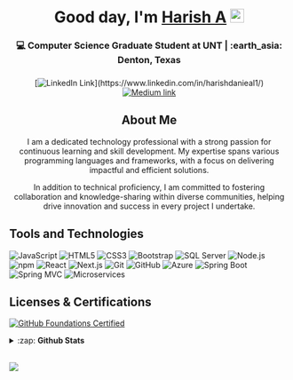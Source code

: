 <!------------------------------------------------------I'm, Harish A------------------------------>
<div align="center">
  <h1>Good day, I'm <a href="https://www.linkedin.com/in/harishdanieal1/" target="_blank">Harish A</a> <img src="https://media.giphy.com/media/hvRJCLFzcasrR4ia7z/giphy.gif" width="25px"> </h1>
</div>
<div align="center">
  <h3>💻 Computer Science Graduate Student at UNT | :earth_asia: Denton, Texas <h3>
</div>

<!----------------------------------------------------Social links------------------------------------------->

<div align="center">
  
[![LinkedIn Link](https://img.shields.io/badge/linkedin/in/harishdanieal1%20-%230077B5.svg?&style=flat&logo=linkedin&logoColor=white")](https://www.linkedin.com/in/harishdanieal1/)
[![Medium link](https://img.shields.io/badge/-medium.com/@harishdanieal1-black.svg?&style=flat&logo=medium&logoColor=white)](https://medium.com/@harishdanieal1)
</div>


<!---------------------------------------------------------- About Me---------------------------------------------------->
<div align="center">
  <h2>About Me</h2>
  <p>I am a dedicated technology professional with a strong passion for continuous learning and skill development. My expertise spans various programming languages and frameworks, with a focus on delivering impactful and efficient solutions. </p>
  <p>In addition to technical proficiency, I am committed to fostering collaboration and knowledge-sharing within diverse communities, helping drive innovation and success in every project I undertake.</p>
</div>
<!-------------------------------------------------------Tools and Technologies----------------------------------------->

<h2>Tools and Technologies</h2>

![JavaScript](https://img.shields.io/badge/-JavaScript-yellow?style=flat-square&logo=javascript&logoColor=white)
![HTML5](https://img.shields.io/badge/-HTML5-E34F26?style=flat-square&logo=html5&logoColor=white)
![CSS3](https://img.shields.io/badge/-CSS3-1572B6?style=flat-square&logo=css3)
![Bootstrap](https://img.shields.io/badge/-Bootstrap-563D7C?style=flat-square&logo=bootstrap)
![SQL Server](https://img.shields.io/badge/Microsoft_SQL_Server-CC2927)
![Node.js](https://img.shields.io/badge/-Nodejs-43853d?style=flat-square&logo=Node.js&logoColor=white)
![npm](https://img.shields.io/badge/-NPM-CB3837?style=flat-square&logo=npm&logoColor=white)
![React](https://img.shields.io/badge/-react-45b8d8?style=flat-square&logo=react&logoColor=white)
![Next.js](https://img.shields.io/badge/NextJs-000000?style=flat&logo=next.js&logoColor=white)
![Git](https://img.shields.io/badge/-Git-black?style=flat-square&logo=git&logoColor=white)
![GitHub](https://img.shields.io/badge/-GitHub-181717?style=flat-square&logo=github&logoColor=white)
![Azure](https://img.shields.io/badge/-Azure-007fff?style=flat-square&logo=microsoftazure&logoColor=white)
![Spring Boot](https://img.shields.io/badge/-Spring%20Boot-6DB33F?logo=springboot&logoColor=white)
![Spring MVC](https://img.shields.io/badge/-Spring%20MVC-6DB33F?logo=spring&logoColor=white)
![Microservices](https://img.shields.io/badge/-Microservices-blue?logo=cloud&logoColor=white)

<!-------------------------------------------------------------Licenses & Certification	---------------------------------------->
<h2>Licenses & Certifications</h2>

[![GitHub Foundations Certified](https://images.credly.com/size/140x140/images/024d0122-724d-4c5a-bd83-cfe3c4b7a073/image.png)](https://www.credly.com/badges/d562ed8c-23f4-4163-adaa-18d5900333bc)
<!--
  * [Azure Fundamentals (AZ900)](https://learn.microsoft.com/api/credentials/share/en-us/arun664/AA39FC7D78554466?sharingId=1EA4B35BD34F21E3)
  * [Azure Developer Associate (AZ204)](https://learn.microsoft.com/api/credentials/share/en-us/arun664/B73875A6309E2A0C?sharingId=1EA4B35BD34F21E3)
  * [Full Stack Web Development with React Specialization](https://coursera.org/share/f1565c994ba0266781db8a68d28a5eb0)
  * [Blockchain Specialization ](https://coursera.org/share/ad56e7fc6a410e86b73039ac42eabd81)
  * [Introduction to Git & Github ](https://coursera.org/share/f462e4d8faec4bc4c08ed73791bd5993)
-->
<!-----------------------------------------------------GitHub Stats ------------------------------------------------------>
<details>
  <summary>:zap: <b>Github Stats</b></summary>

  [![Harihs Armugam github stats](https://github-readme-stats.vercel.app/api?username=harishdanieal1&show_icons=true&theme=react)](https://github.com/harishdanieal1/github-readme-stats)
  [![Top Langs](https://github-readme-stats.vercel.app/api/top-langs/?username=harishdanieal1&langs_count=8&layout=compact&theme=react)](https://github.com/harishdanieal1/github-readme-stats)

</details>
<br>

![](https://komarev.com/ghpvc/?username=harishdanieal1)

<!--
**HarishDanieal1/harishdanieal1** is a ✨ _special_ ✨ repository because its `README.md` (this file) appears on your GitHub profile.

Here are some ideas to get you started:

- 🔭 I’m currently working on ...
- 🌱 I’m currently learning ...
- 👯 I’m looking to collaborate on ...
- 🤔 I’m looking for help with ...
- 💬 Ask me about ...
- 📫 How to reach me: ...
- 😄 Pronouns: ...
- ⚡ Fun fact: ...
-->

